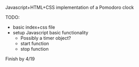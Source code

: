 Javascript+HTML+CSS implementation of a Pomodoro clock

TODO:
- basic index+css file
- setup Javascript basic functionality
    - Possibly a timer object?
    - start function
    - stop function

Finish by 4/19